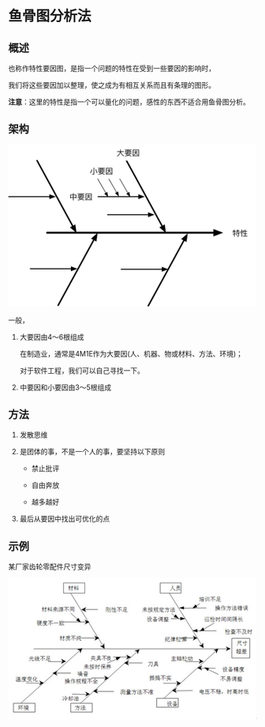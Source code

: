 # 鱼骨图分析法

## 概述

也称作特性要因图，是指一个问题的特性在受到一些要因的影响时，

我们将这些要因加以整理，使之成为有相互关系而且有条理的图形。

**注意**：这里的特性是指一个可以量化的问题，感性的东西不适合用鱼骨图分析。

## 架构

![](Fishbone/鱼骨图.png)

一般，

1. 大要因由4～6根组成

	在制造业，通常是4M1E作为大要因(人、机器、物或材料、方法、环境)；

	对于软件工程，我们可以自己寻找一下。

2. 中要因和小要因由3～5根组成

## 方法

1. 发散思维

2. 是团体的事，不是一个人的事，要坚持以下原则

	- 禁止批评

	- 自由奔放

	- 越多越好

3. 最后从要因中找出可优化的点

## 示例

某厂家齿轮零配件尺寸变异

![](Fishbone/齿轮零配件尺寸变异.jpg)
